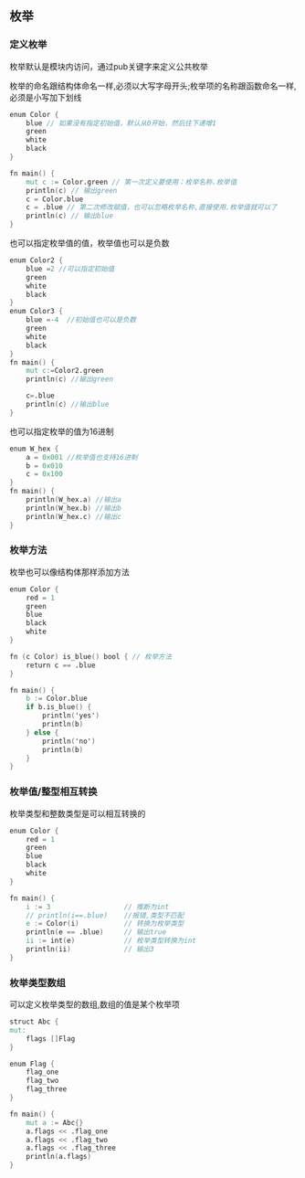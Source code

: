 ## 枚举

### 定义枚举

枚举默认是模块内访问，通过pub关键字来定义公共枚举

枚举的命名跟结构体命名一样,必须以大写字母开头;枚举项的名称跟函数命名一样,必须是小写加下划线

```v
enum Color {
	blue // 如果没有指定初始值，默认从0开始，然后往下递增1
	green
	white
	black
}

fn main() {
	mut c := Color.green // 第一次定义要使用：枚举名称.枚举值
	println(c) // 输出green
	c = Color.blue
	c = .blue // 第二次修改赋值，也可以忽略枚举名称,直接使用.枚举值就可以了
	println(c) // 输出blue
}

```

也可以指定枚举值的值，枚举值也可以是负数

```v
enum Color2 {
	blue =2 //可以指定初始值
	green
	white
	black
}
enum Color3 {
	blue =-4  //初始值也可以是负数
	green
	white
	black
}
fn main() {
    mut c:=Color2.green
    println(c) //输出green

    c=.blue
    println(c) //输出blue
}
```

也可以指定枚举的值为16进制

```v
enum W_hex {
	a = 0x001 //枚举值也支持16进制
	b = 0x010
	c = 0x100
}
fn main() {
	println(W_hex.a) //输出a
	println(W_hex.b) //输出b
	println(W_hex.c) //输出c
}
```

### 枚举方法

枚举也可以像结构体那样添加方法

```v
enum Color {
	red = 1
	green
	blue
	black
	white
}

fn (c Color) is_blue() bool { // 枚举方法
	return c == .blue
}

fn main() {
	b := Color.blue
	if b.is_blue() {
		println('yes')
		println(b)
	} else {
		println('no')
		println(b)
	}
}
```

### 枚举值/整型相互转换

枚举类型和整数类型是可以相互转换的

```v
enum Color {
	red = 1
	green
	blue
	black
	white
}

fn main() {
	i := 3 					// 推断为int
	// println(i==.blue) 	//报错,类型不匹配
	e := Color(i) 			// 转换为枚举类型
	println(e == .blue) 	// 输出true
	ii := int(e) 			// 枚举类型转换为int
	println(ii) 			// 输出3
}

```

### 枚举类型数组

可以定义枚举类型的数组,数组的值是某个枚举项

```v
struct Abc {
mut:
	flags []Flag
}

enum Flag {
	flag_one
	flag_two
	flag_three
}

fn main() {
	mut a := Abc{}
	a.flags << .flag_one
	a.flags << .flag_two
	a.flags << .flag_three
	println(a.flags)
}

```


